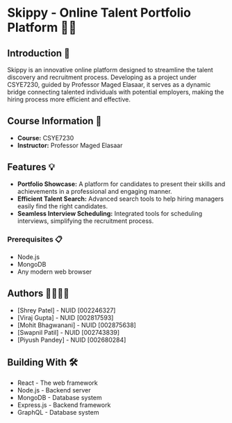 # Skippy - Online Talent Portfolio Platform 🚀🌟

## Introduction 📖
Skippy is an innovative online platform designed to streamline the talent discovery and recruitment process. Developing as a project under CSYE7230, guided by Professor Maged Elasaar, it serves as a dynamic bridge connecting talented individuals with potential employers, making the hiring process more efficient and effective.

## Course Information 🏫
- **Course:** CSYE7230
- **Instructor:** Professor Maged Elasaar

## Features 💡
- **Portfolio Showcase:** A platform for candidates to present their skills and achievements in a professional and engaging manner.
- **Efficient Talent Search:** Advanced search tools to help hiring managers easily find the right candidates.
- **Seamless Interview Scheduling:** Integrated tools for scheduling interviews, simplifying the recruitment process.

### Prerequisites 📋
- Node.js
- MongoDB
- Any modern web browser

## Authors 👨‍💻👩‍💻
- [Shrey Patel] - NUID [002246327]
- [Viraj Gupta] - NUID [002817593]
- [Mohit Bhagwanani] - NUID [002875638]
- [Swapnil Patil] - NUID [002743839]
- [Piyush Pandey] - NUID [002680284]


## Building With 🛠️
- React - The web framework 
- Node.js - Backend server
- MongoDB - Database system
- Express.js - Backend framework
- GraphQL - Database system

